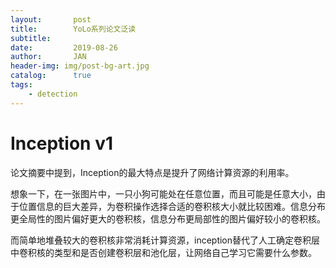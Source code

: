 ```yaml
---
layout:       post
title:        YoLo系列论文泛读
subtitle:     
date:         2019-08-26
author:       JAN
header-img: img/post-bg-art.jpg
catalog:      true
tags:
    - detection
---
```


# Inception v1

论文摘要中提到，Inception的最大特点是提升了网络计算资源的利用率。

想象一下，在一张图片中，一只小狗可能处在任意位置，而且可能是任意大小，由于位置信息的巨大差异，为卷积操作选择合适的卷积核大小就比较困难。信息分布更全局性的图片偏好更大的卷积核，信息分布更局部性的图片偏好较小的卷积核。

而简单地堆叠较大的卷积核非常消耗计算资源，inception替代了人工确定卷积层中卷积核的类型和是否创建卷积层和池化层，让网络自己学习它需要什么参数。
